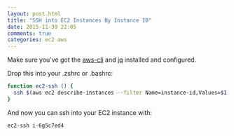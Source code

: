 ```yaml
---
layout: post.html
title: "SSH into EC2 Instances By Instance ID"
date: 2015-11-30 22:05
comments: true
categories: ec2 aws
---
```


Make sure you've got the [aws-cli](https://github.com/aws/aws-cl) and [jq](https://github.com/stedolan/jq) installed and configured.

Drop this into your .zshrc or .bashrc:

``` sh
function ec2-ssh () {
  ssh $(aws ec2 describe-instances --filter Name=instance-id,Values=$1 | jq '.Reservations[0].Instances[0].PrivateIpAddress' | tr -d '"')
}
```

And now you can ssh into your EC2 instance with:

``` sh
ec2-ssh i-6g5c7ed4
```
